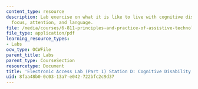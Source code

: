 ```yaml
---
content_type: resource
description: Lab exercise on what it is like to live with cognitive disabilities affecting
  focus, attention, and language.
file: /media/courses/6-811-principles-and-practice-of-assistive-technology-fall-2014/8faa48b00c0313a7e042722bfc2c9d37_MIT6_811F14_CongitiveDisb.pdf
file_type: application/pdf
learning_resource_types:
- Labs
ocw_type: OCWFile
parent_title: Labs
parent_type: CourseSection
resourcetype: Document
title: 'Electronic Access Lab (Part 1) Station D: Cognitive Disability'
uid: 8faa48b0-0c03-13a7-e042-722bfc2c9d37
---
```

